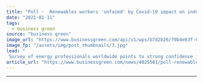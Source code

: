 ```yaml
---
title: "Poll -  Renewables workers 'unfazed' by Covid-19 impact on industry"
date: "2021-01-11"
tags: 
  - business green
source: "business green"
image_url: "https://www.businessgreen.com/api/v1/wps/b7d2b26/70b4e63f-068d-403a-bb31-54fbf2868bc0/2/iStock-865668876-wind-turbine-engineer-185x114.jpg"
image_fp: "/assets/img/post_thumbnails/3.jpg"
lead: "
 Survey of energy professionals worldwide points to strong confidence in the future resilience of the fast-expanding renewables sector ..."
article_url: "https://www.businessgreen.com/news/4025581/poll-renewables-workers-unfazed-covid-19-impact-industry"
---
```


---
